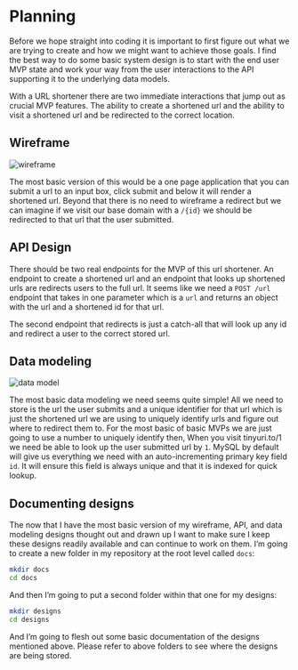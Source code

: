 # Planning
Before we hope straight into coding it is important to first figure out what we are trying to create and how we might want to achieve those goals. I find the best way to do some basic system design is to start with the end user MVP state and work your way from the user interactions to the API supporting it to the underlying data models.

With a URL shortener there are two immediate interactions that jump out as crucial MVP features. The ability to create a shortened url and the ability to visit a shortened url and be redirected to the correct location.

## Wireframe

<img :src="$withBase('/03_wireframe_one.png')" alt="wireframe">

The most basic version of this would be a one page application that you can submit a url to an input box, click submit and below it will render a shortened url. Beyond that there is no need to wireframe a redirect but we can imagine if we visit our base domain with a `/{id}` we should be redirected to that url that the user submitted. 

## API Design

There should be two real endpoints for the MVP of this url shortener. An endpoint to create a shortened url and an endpoint that looks up shortened urls are redirects users to the full url. It seems like we need a `POST /url` endpoint that takes in one parameter which is a `url`  and returns an object with the url and a shortened id for that url.

The second endpoint that redirects is just a catch-all that will look up any id and redirect a user to the correct stored url.

## Data modeling

<img :src="$withBase('/04_data_model.png')" alt="data model">

The most basic data modeling we need seems quite simple! All we need to store is the url the user submits and a unique identifier for that url which is just the shortened url we are using to uniquely identify urls and figure out where to redirect them to. For the most basic of basic MVPs we are just going to use a number to uniquely identify then, When you visit tinyuri.to/1 we need be able to look up the user submitted url by `1`.  MySQL by default will give us everything we need with an auto-incrementing primary key field `id`. It will ensure this field is always unique and that it is indexed for quick lookup.  

## Documenting designs

The now that I have the most basic version of my wireframe, API, and data modeling designs thought out and drawn up I want to make sure I keep these designs readily available and can continue to work on them. I’m going to create a new folder in my repository at the root level called `docs`:
```sh
mkdir docs
cd docs
```
And then I’m going to put a second folder within that one for my designs:
```sh
mkdir designs
cd designs
```
And I’m going to flesh out some basic documentation of the designs mentioned above. Please refer to above folders to see where the designs are being stored.